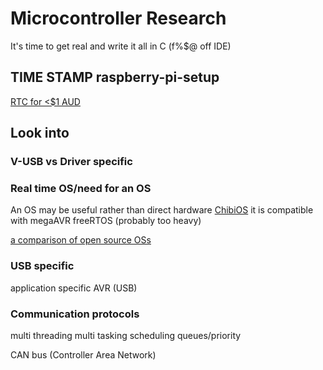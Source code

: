 # Microcontroller Research
It's time to get real and write it all in C (f%$@ off IDE)

## TIME STAMP raspberry-pi-setup
[RTC for <$1 AUD](http://au.mouser.com/search/Refine.aspx?Keyword=187530542&Ns=Pricing%7c0&FS=True&Ntk=P_MarCom)

## Look into
### V-USB vs Driver specific
### Real time OS/need for an OS
An OS may be useful rather than direct hardware
[ChibiOS](https://en.wikipedia.org/wiki/ChibiOS/RT)
it is compatible with megaAVR
freeRTOS (probably too heavy)

[a comparison of open source OSs](https://en.wikipedia.org/wiki/Comparison_of_open-source_operating_systems )
### USB specific
application specific AVR (USB)

### Communication protocols
multi threading
multi tasking
scheduling
queues/priority

CAN bus (Controller Area Network)
